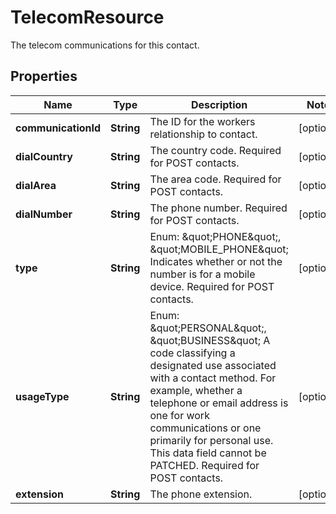 

# TelecomResource

The telecom communications for this contact.

## Properties

| Name | Type | Description | Notes |
|------------ | ------------- | ------------- | -------------|
|**communicationId** | **String** | The ID for the workers relationship to contact. |  [optional] |
|**dialCountry** | **String** | The country code. Required for POST contacts. |  [optional] |
|**dialArea** | **String** | The area code. Required for POST contacts. |  [optional] |
|**dialNumber** | **String** | The phone number. Required for POST contacts. |  [optional] |
|**type** | **String** | Enum: \&quot;PHONE\&quot;, \&quot;MOBILE_PHONE\&quot;  Indicates whether or not the number is for a mobile device. Required for POST contacts. |  [optional] |
|**usageType** | **String** | Enum: \&quot;PERSONAL\&quot;, \&quot;BUSINESS\&quot;  A code classifying a designated use associated with a contact method. For example, whether a telephone or email address is one for work communications or one primarily for personal use. This data field cannot be PATCHED. Required for POST contacts. |  [optional] |
|**extension** | **String** | The phone extension. |  [optional] |



